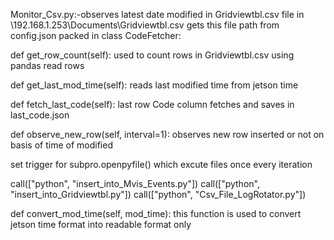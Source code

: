 Monitor_Csv.py:-observes latest date modified in Gridviewtbl.csv file
in \\192.168.1.253\Documents\Gridviewtbl.csv gets this file path from config.json
packed in class CodeFetcher:


def get_row_count(self):
used to count rows in Gridviewtbl.csv using pandas read rows


def get_last_mod_time(self):
reads last modified time from jetson time 


def fetch_last_code(self):
last row Code column fetches and saves in last_code.json

def observe_new_row(self, interval=1):
observes new row inserted or not on basis of time of modified

set trigger for subpro.openpyfile() which excute files once every iteration

call(["python", "insert_into_Mvis_Events.py"])
call(["python", "insert_into_Gridviewtbl.py"])
call(["python", "Csv_File_LogRotator.py"])

def convert_mod_time(self, mod_time):
this function is used to convert jetson time format into readable format only